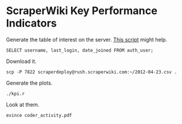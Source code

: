 ScraperWiki Key Performance Indicators
======

Generate the table of interest on the server.
[This script](https://bitbucket.org/ScraperWiki/scraperwiki/src/a25f71204062/web/kpi/dump_user_table.sh) might help.

    SELECT username, last_login, date_joined FROM auth_user;

Download it.

    scp -P 7822 scraperdeploy@rush.scraperwiki.com:~/2012-04-23.csv .

Generate the plots.

    ./kpi.r

Look at them.

    evince coder_activity.pdf
